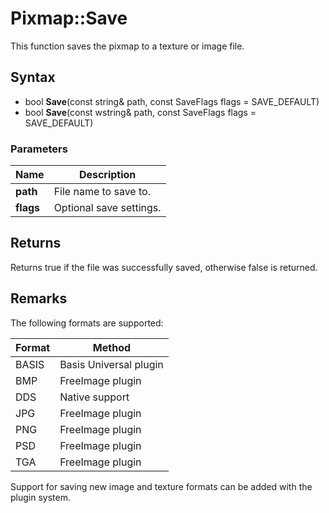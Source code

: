 # Pixmap::Save #
This function saves the pixmap to a texture or image file.

## Syntax ##
- bool **Save**(const string& path, const SaveFlags flags = SAVE_DEFAULT)
- bool **Save**(const wstring& path, const SaveFlags flags = SAVE_DEFAULT)

### Parameters ###

| Name | Description |
| --| --|
| **path** | File name to save to. |
| **flags** | Optional save settings. |

## Returns ##
Returns true if the file was successfully saved, otherwise false is returned.

## Remarks ##

The following formats are supported:

| Format | Method |
|--|--|
| BASIS | Basis Universal plugin |
| BMP | FreeImage plugin |
| DDS | Native support |
| JPG | FreeImage plugin |
| PNG | FreeImage plugin |
| PSD | FreeImage plugin |
| TGA | FreeImage plugin |

Support for saving new image and texture formats can be added with the plugin system.
